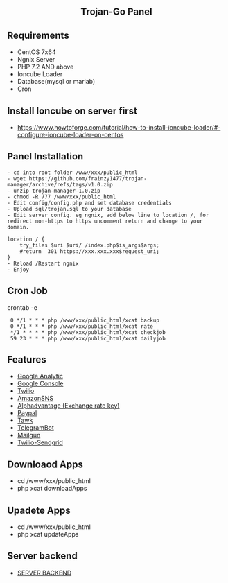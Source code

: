 <h2 align="center">
  <br>Trojan-Go Panel<br>
</h2>

## Requirements
- CentOS 7x64
- Ngnix Server
- PHP 7.2 AND above
- Ioncube Loader
- Database(mysql or mariab)
- Cron

## Install Ioncube on server first
- https://www.howtoforge.com/tutorial/how-to-install-ioncube-loader/#-configure-ioncube-loader-on-centos
  
## Panel Installation
```
- cd into root folder /www/xxx/public_html
- wget https://github.com/frainzy1477/trojan-manager/archive/refs/tags/v1.0.zip
- unzip trojan-manager-1.0.zip
- chmod -R 777 /www/xxx/public_html
- Edit config/config.php and set database credentials
- Upload sql/trojan.sql to your database
- Edit server config. eg ngnix, add below line to location /, for redirect non-https to https uncomment return and change to your domain.

location / {
	try_files $uri $uri/ /index.php$is_args$args;
	#return  301 https://xxx.xxx.xxx$request_uri;
}
- Reload /Restart ngnix
- Enjoy
```

## Cron Job
crontab -e 
```
 0 */1 * * * php /www/xxx/public_html/xcat backup
 0 */1 * * * php /www/xxx/public_html/xcat rate
 */1 * * * * php /www/xxx/public_html/xcat checkjob
 59 23 * * * php /www/xxx/public_html/xcat dailyjob
```

## Features
- [Google Analytic](https://analytics.google.com/analytics/web/) 
- [Google Console](https://console.developers.google.com/) 
- [Twilio](https://www.twilio.com/console/project/api-keys) 
- [AmazonSNS](https://aws.amazon.com/sns/)
- [Alphadvantage (Exchange rate key)](https://www.alphavantage.co/support/#api-key)
- [Paypal](https://developer.paypal.com/classic-home) 
- [Tawk](https://www.tawk.to/)
- [TelegramBot](https://telegram.org/)
- [Mailgun](https://www.mailgun.com/)
- [Twilio-Sendgrid](https://sendgrid.com/)


## Downloaod Apps
- cd /www/xxx/public_html
- php xcat downloadApps

## Upadete Apps
- cd /www/xxx/public_html
- php xcat updateApps

## Server backend
- [SERVER BACKEND](https://github.com/frainzy1477/trojan-go-webapi)


